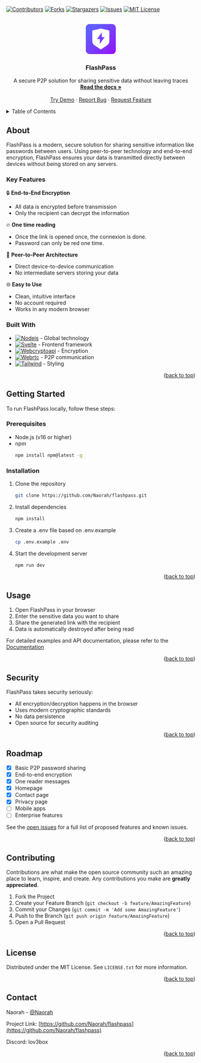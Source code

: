 <a id="readme-top"></a>

<!-- PROJECT SHIELDS -->
[![Contributors][contributors-shield]][contributors-url]
[![Forks][forks-shield]][forks-url]
[![Stargazers][stars-shield]][stars-url]
[![Issues][issues-shield]][issues-url]
[![MIT License][license-shield]][license-url]

<!-- PROJECT LOGO -->
<br />
<div align="center">
  <a href="https://github.com/Naorah/flashpass">
    <img src="https://raw.githubusercontent.com/Naorah/flashpass/refs/heads/main/static/favicon.png" alt="Logo" width="80" height="80">
  </a>

  <h3 align="center">FlashPass</h3>

  <p align="center">
    A secure P2P solution for sharing sensitive data without leaving traces
    <br />
    <a href="https://github.com/Naorah/flashpass/doc"><strong>Read the docs »</strong></a>
    <br />
    <br />
    <a href="https://flashpass.pelsy.net" class="demo-btn">Try Demo</a>
    &middot;
    <a href="https://github.com/Naorah/flashpass/issues">Report Bug</a>
    &middot;
    <a href="https://github.com/Naorah/flashpass/issues">Request Feature</a>
  </p>
</div>

<!-- TABLE OF CONTENTS -->
<details>
  <summary>Table of Contents</summary>
  <ol>
    <li>
      <a href="#about">About</a>
      <ul>
        <li><a href="#key-features">Key Features</a></li>
        <li><a href="#built-with">Built With</a></li>
      </ul>
    </li>
    <li>
      <a href="#getting-started">Getting Started</a>
      <ul>
        <li><a href="#prerequisites">Prerequisites</a></li>
        <li><a href="#installation">Installation</a></li>
      </ul>
    </li>
    <li><a href="#usage">Usage</a></li>
    <li><a href="#security">Security</a></li>
    <li><a href="#roadmap">Roadmap</a></li>
    <li><a href="#contributing">Contributing</a></li>
    <li><a href="#license">License</a></li>
    <li><a href="#contact">Contact</a></li>
  </ol>
</details>

<!-- ABOUT -->
## About

FlashPass is a modern, secure solution for sharing sensitive information like passwords between users. Using peer-to-peer technology and end-to-end encryption, FlashPass ensures your data is transmitted directly between devices without being stored on any servers.

### Key Features

🔒 **End-to-End Encryption**
- All data is encrypted before transmission
- Only the recipient can decrypt the information

🔥 **One time reading**
- Once the link is opened once, the connexion is done.
- Password can only be red one time.

👥 **Peer-to-Peer Architecture**
- Direct device-to-device communication
- No intermediate servers storing your data

🌐 **Easy to Use**
- Clean, intuitive interface
- No account required
- Works in any modern browser

### Built With

- [![Nodejs][Nodejs]][Nodejs-url] - Global technology
- [![Svelte][Svelte]][Svelte-url] - Frontend framework
- [![Webcryptoapi][Webcryptoapi]][Webcryptoapi-url] - Encryption
- [![Webrtc][Webrtc]][Webrtc-url] - P2P communication
- [![Tailwind][Tailwind]][Tailwind-url] - Styling

<p align="right">(<a href="#readme-top">back to top</a>)</p>

<!-- GETTING STARTED -->
## Getting Started

To run FlashPass locally, follow these steps:

### Prerequisites

* Node.js (v16 or higher)
* npm
  ```sh
  npm install npm@latest -g
  ```

### Installation

1. Clone the repository
   ```sh
   git clone https://github.com/Naorah/flashpass.git
   ```
2. Install dependencies
   ```sh
   npm install
   ```
3. Create a .env file based on .env.example
   ```sh
   cp .env.example .env
   ```
4. Start the development server
   ```sh
   npm run dev
   ```

<p align="right">(<a href="#readme-top">back to top</a>)</p>

<!-- USAGE -->
## Usage

1. Open FlashPass in your browser
2. Enter the sensitive data you want to share
3. Share the generated link with the recipient
4. Data is automatically destroyed after being read

For detailed examples and API documentation, please refer to the [Documentation](https://github.com/Naorah/flashpass/doc)

<p align="right">(<a href="#readme-top">back to top</a>)</p>

<!-- SECURITY -->
## Security

FlashPass takes security seriously:

- All encryption/decryption happens in the browser
- Uses modern cryptographic standards
- No data persistence
- Open source for security auditing

<p align="right">(<a href="#readme-top">back to top</a>)</p>

<!-- ROADMAP -->
## Roadmap

- [x] Basic P2P password sharing
- [x] End-to-end encryption
- [x] One reader messages
- [x] Homepage
- [x] Contact page
- [x] Privacy page
- [ ] Mobile apps
- [ ] Enterprise features

See the [open issues](https://github.com/Naorah/flashpass/issues) for a full list of proposed features and known issues.

<p align="right">(<a href="#readme-top">back to top</a>)</p>

<!-- CONTRIBUTING -->
## Contributing

Contributions are what make the open source community such an amazing place to learn, inspire, and create. Any contributions you make are **greatly appreciated**.

1. Fork the Project
2. Create your Feature Branch (`git checkout -b feature/AmazingFeature`)
3. Commit your Changes (`git commit -m 'Add some AmazingFeature'`)
4. Push to the Branch (`git push origin feature/AmazingFeature`)
5. Open a Pull Request

<p align="right">(<a href="#readme-top">back to top</a>)</p>

<!-- LICENSE -->
## License

Distributed under the MIT License. See `LICENSE.txt` for more information.

<p align="right">(<a href="#readme-top">back to top</a>)</p>

<!-- CONTACT -->
## Contact

Naorah - [@Naorah](https://github.com/Naorah)

Project Link: [https://github.com/Naorah/flashpass](https://github.com/Naorah/flashpass)

Discord: lov3box

<p align="right">(<a href="#readme-top">back to top</a>)</p>

<!-- MARKDOWN LINKS & IMAGES -->
[contributors-shield]: https://img.shields.io/github/contributors/Naorah/flashpass.svg?style=for-the-badge
[contributors-url]: https://github.com/Naorah/flashpass/graphs/contributors
[forks-shield]: https://img.shields.io/github/forks/Naorah/flashpass.svg?style=for-the-badge
[forks-url]: https://github.com/Naorah/flashpass/network/members
[stars-shield]: https://img.shields.io/github/stars/Naorah/flashpass.svg?style=for-the-badge
[stars-url]: https://github.com/Naorah/flashpass/stargazers
[issues-shield]: https://img.shields.io/github/issues/Naorah/flashpass.svg?style=for-the-badge
[issues-url]: https://github.com/Naorah/flashpass/issues
[license-shield]: https://img.shields.io/github/license/Naorah/flashpass.svg?style=for-the-badge
[license-url]: https://github.com/Naorah/flashpass/blob/main/LICENSE.txt
[Svelte]: https://minipills.pelsy.net/pill?premade=svelte
[Webcryptoapi]: https://minipills.pelsy.net/pill?1t=WebCrypto_Api
[Webrtc]: https://minipills.pelsy.net/pill?premade=webrtc
[Nodejs]: https://minipills.pelsy.net/pill?premade=nodedotjs
[TailWind]: https://minipills.pelsy.net/pill?premade=tailwindcss
[Svelte-url]: https://svelte.dev/
[Webcryptoapi-url]: https://developer.mozilla.org/fr/docs/Web/API/Web_Crypto_API
[Webrtc-url]: https://webrtc.org/
[Nodejs-url]: https://nodejs.org/en
[TailWind-url]: https://tailwindcss.com/